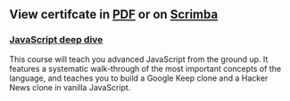 ## View certifcate in [PDF](https://github.mndev.eu/Certificates/blob/main/Scrimba/JavaScript%20deep%20dive/CERTIFICATE%20OF%20COMPLETION%20-%20JavaScript%20deep%20dive.pdf) or on [Scrimba](https://scrimba.com/certificate/uMDvNVUG/gjavascript)

### [JavaScript deep dive](https://scrimba.com/learn/javascript)

This course will teach you advanced JavaScript from the ground up. It features a systematic walk-through of the most important concepts of the language, and teaches you to build a Google Keep clone and a Hacker News clone in vanilla JavaScript.
